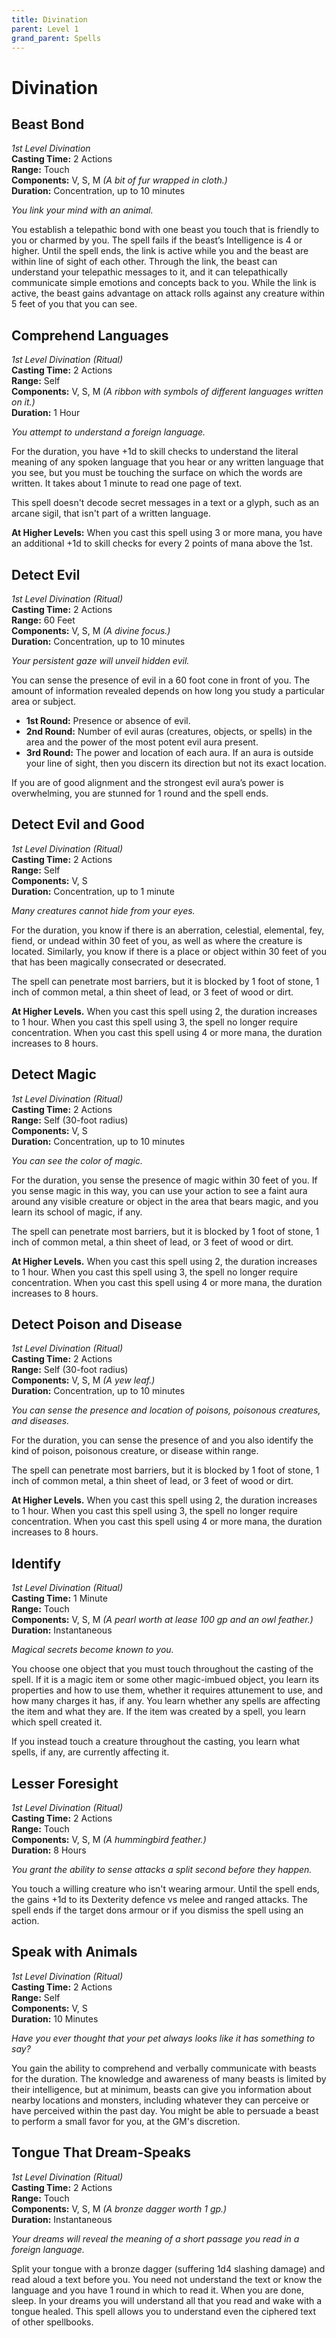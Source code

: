 ```yaml
---
title: Divination
parent: Level 1
grand_parent: Spells
---
```


# Divination

## Beast Bond
*1st Level Divination*<br>
**Casting Time:** 2 Actions<br>
**Range:** Touch<br>
**Components:** V, S, M *(A bit of fur wrapped in cloth.)*<br>
**Duration:** Concentration, up to 10 minutes

*You link your mind with an animal.*

You establish a telepathic bond with one beast you touch that is friendly to you or charmed by you. The spell fails if the beast’s Intelligence is 4 or higher. Until the spell ends, the link is active while you and the beast are within line of sight of each other. Through the link, the beast can understand your telepathic messages to it, and it can telepathically communicate simple emotions and concepts back to you. While the link is active, the beast gains advantage on attack rolls against any creature within 5 feet of you that you can see.

## Comprehend Languages
*1st Level Divination (Ritual)*<br>
**Casting Time:** 2 Actions<br>
**Range:** Self<br>
**Components:** V, S, M *(A ribbon with symbols of different languages written on it.)*<br>
**Duration:** 1 Hour

*You attempt to understand a foreign language.*

For the duration, you have +1d to skill checks to understand the literal meaning of any spoken language that you hear or any written language that you see, but you must be touching the surface on which the words are written. It takes about 1 minute to read one page of text.

This spell doesn't decode secret messages in a text or a glyph, such as an arcane sigil, that isn't part of a written language.

**At Higher Levels:** When you cast this spell using 3 or more mana, you have an additional +1d to skill checks for every 2 points of mana above the 1st.

## Detect Evil
*1st Level Divination (Ritual)*<br>
**Casting Time:** 2 Actions<br>
**Range:** 60 Feet<br>
**Components:** V, S, M *(A divine focus.)*<br>
**Duration:** Concentration, up to 10 minutes

*Your persistent gaze will unveil hidden evil.*

You can sense the presence of evil in a 60 foot cone in front of you. The amount of information revealed depends on how long you study a particular area or subject.

* **1st Round:** Presence or absence of evil.
* **2nd Round:** Number of evil auras (creatures, objects, or spells) in the area and the power of the most potent evil aura present.
* **3rd Round:** The power and location of each aura. If an aura is outside your line of sight, then you discern its direction but not its exact location.

If you are of good alignment and the strongest evil aura’s power is overwhelming, you are stunned for 1 round and the spell ends.

## Detect Evil and Good
*1st Level Divination (Ritual)*<br>
**Casting Time:** 2 Actions<br>
**Range:** Self<br>
**Components:** V, S<br>
**Duration:** Concentration, up to 1 minute

*Many creatures cannot hide from your eyes.*

For the duration, you know if there is an aberration, celestial, elemental, fey, fiend, or undead within 30 feet of you, as well as where the creature is located. Similarly, you know if there is a place or object within 30 feet of you that has been magically consecrated or desecrated.

The spell can penetrate most barriers, but it is blocked by 1 foot of stone, 1 inch of common metal, a thin sheet of lead, or 3 feet of wood or dirt.

**At Higher Levels.** When you cast this spell using 2, the duration increases to 1 hour. When you cast this spell using 3, the spell no longer require concentration. When you cast this spell using 4 or more mana, the duration increases to 8 hours.

## Detect Magic
*1st Level Divination (Ritual)*<br>
**Casting Time:** 2 Actions<br>
**Range:** Self (30-foot radius)<br>
**Components:** V, S<br>
**Duration:** Concentration, up to 10 minutes

*You can see the color of magic.*

For the duration, you sense the presence of magic within 30 feet of you. If you sense magic in this way, you can use your action to see a faint aura around any visible creature or object in the area that bears magic, and you learn its school of magic, if any.

The spell can penetrate most barriers, but it is blocked by 1 foot of stone, 1 inch of common metal, a thin sheet of lead, or 3 feet of wood or dirt.

**At Higher Levels.** When you cast this spell using 2, the duration increases to 1 hour. When you cast this spell using 3, the spell no longer require concentration. When you cast this spell using 4 or more mana, the duration increases to 8 hours.

## Detect Poison and Disease
*1st Level Divination (Ritual)*<br>
**Casting Time:** 2 Actions<br>
**Range:** Self (30-foot radius)<br>
**Components:** V, S, M *(A yew leaf.)*<br>
**Duration:** Concentration, up to 10 minutes

*You can sense the presence and location of poisons, poisonous creatures, and diseases.*

For the duration, you can sense the presence of and you also identify the kind of poison, poisonous creature, or disease within range.

The spell can penetrate most barriers, but it is blocked by 1 foot of stone, 1 inch of common metal, a thin sheet of lead, or 3 feet of wood or dirt.

**At Higher Levels.** When you cast this spell using 2, the duration increases to 1 hour. When you cast this spell using 3, the spell no longer require concentration. When you cast this spell using 4 or more mana, the duration increases to 8 hours.

## Identify
*1st Level Divination (Ritual)*<br>
**Casting Time:** 1 Minute<br>
**Range:** Touch<br>
**Components:** V, S, M *(A pearl worth at lease 100 gp and an owl feather.)*<br>
**Duration:** Instantaneous

*Magical secrets become known to you.*

You choose one object that you must touch throughout the casting of the spell. If it is a magic item or some other magic-imbued object, you learn its properties and how to use them, whether it requires attunement to use, and how many charges it has, if any. You learn whether any spells are affecting the item and what they are. If the item was created by a spell, you learn which spell created it.

If you instead touch a creature throughout the casting, you learn what spells, if any, are currently affecting it.

## Lesser Foresight
*1st Level Divination (Ritual)*<br>
**Casting Time:** 2 Actions<br>
**Range:** Touch<br>
**Components:** V, S, M *(A hummingbird feather.)*<br>
**Duration:** 8 Hours

*You grant the ability to sense attacks a split second before they happen.*

You touch a willing creature who isn't wearing armour. Until the spell ends, the gains +1d to its Dexterity defence vs melee and ranged attacks. The spell ends if the target dons armour or if you dismiss the spell using an action.

## Speak with Animals
*1st Level Divination (Ritual)*<br>
**Casting Time:** 2 Actions<br>
**Range:** Self<br>
**Components:** V, S<br>
**Duration:** 10 Minutes

*Have you ever thought that your pet always looks like it has something to say?*

You gain the ability to comprehend and verbally communicate with beasts for the duration. The knowledge and awareness of many beasts is limited by their intelligence, but at minimum, beasts can give you information about nearby locations and monsters, including whatever they can perceive or have perceived within the past day. You might be able to persuade a beast to perform a small favor for you, at the GM's discretion.

## Tongue That Dream-Speaks
*1st Level Divination (Ritual)*<br>
**Casting Time:** 2 Actions<br>
**Range:** Touch<br>
**Components:** V, S, M *(A bronze dagger worth 1 gp.)*<br>
**Duration:** Instantaneous

*Your dreams will reveal the meaning of a short passage you read in a foreign language.*

Split your tongue with a bronze dagger (suffering 1d4 slashing damage) and read aloud a text before you. You need not understand the text or know the language and you have 1 round in which to read it. When you are done, sleep. In your dreams you will understand all that you read and wake with a tongue healed. This spell allows you to understand even the ciphered text of other spellbooks.

